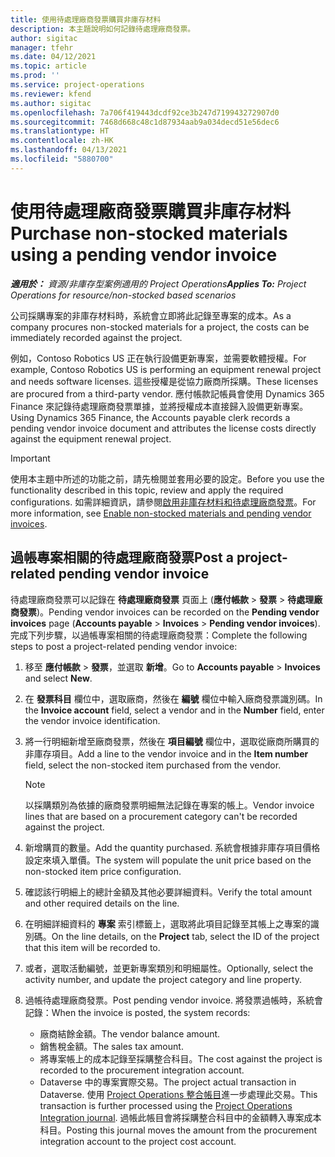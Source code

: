 ```yaml
---
title: 使用待處理廠商發票購買非庫存材料
description: 本主題說明如何記錄待處理廠商發票。
author: sigitac
manager: tfehr
ms.date: 04/12/2021
ms.topic: article
ms.prod: ''
ms.service: project-operations
ms.reviewer: kfend
ms.author: sigitac
ms.openlocfilehash: 7a706f419443dcdf92ce3b247d719943272907d0
ms.sourcegitcommit: 7468d668c48c1d87934aab9a034decd51e56dec6
ms.translationtype: HT
ms.contentlocale: zh-HK
ms.lasthandoff: 04/13/2021
ms.locfileid: "5880700"
---
```

# <a name="purchase-non-stocked-materials-using-a-pending-vendor-invoice"></a><span data-ttu-id="0bb98-103">使用待處理廠商發票購買非庫存材料</span><span class="sxs-lookup"><span data-stu-id="0bb98-103">Purchase non-stocked materials using a pending vendor invoice</span></span>

<span data-ttu-id="0bb98-104">_**適用於：** 資源/非庫存型案例適用的 Project Operations_</span><span class="sxs-lookup"><span data-stu-id="0bb98-104">_**Applies To:** Project Operations for resource/non-stocked based scenarios_</span></span>

<span data-ttu-id="0bb98-105">公司採購專案的非庫存材料時，系統會立即將此記錄至專案的成本。</span><span class="sxs-lookup"><span data-stu-id="0bb98-105">As a company procures non-stocked materials for a project, the costs can be immediately recorded against the project.</span></span> 

<span data-ttu-id="0bb98-106">例如，Contoso Robotics US 正在執行設備更新專案，並需要軟體授權。</span><span class="sxs-lookup"><span data-stu-id="0bb98-106">For example, Contoso Robotics US is performing an equipment renewal project and needs software licenses.</span></span> <span data-ttu-id="0bb98-107">這些授權是從協力廠商所採購。</span><span class="sxs-lookup"><span data-stu-id="0bb98-107">These licenses are procured from a third-party vendor.</span></span>  <span data-ttu-id="0bb98-108">應付帳款記帳員會使用 Dynamics 365 Finance 來記錄待處理廠商發票單據，並將授權成本直接歸入設備更新專案。</span><span class="sxs-lookup"><span data-stu-id="0bb98-108">Using Dynamics 365 Finance, the Accounts payable clerk records a pending vendor invoice document and attributes the license costs directly against the equipment renewal project.</span></span> 

> [!IMPORTANT]
> <span data-ttu-id="0bb98-109">使用本主題中所述的功能之前，請先檢閱並套用必要的設定。</span><span class="sxs-lookup"><span data-stu-id="0bb98-109">Before you use the functionality described in this topic, review and apply the required configurations.</span></span> <span data-ttu-id="0bb98-110">如需詳細資訊，請參閱[啟用非庫存材料和待處理廠商發票](configure-materials-nonstocked.md)。</span><span class="sxs-lookup"><span data-stu-id="0bb98-110">For more information, see [Enable non-stocked materials and pending vendor invoices](configure-materials-nonstocked.md).</span></span> 

## <a name="post-a-project-related-pending-vendor-invoice"></a><span data-ttu-id="0bb98-111">過帳專案相關的待處理廠商發票</span><span class="sxs-lookup"><span data-stu-id="0bb98-111">Post a project-related pending vendor invoice</span></span> 

<span data-ttu-id="0bb98-112">待處理廠商發票可以記錄在 **待處理廠商發票** 頁面上 (**應付帳款** > **發票** > **待處理廠商發票**)。</span><span class="sxs-lookup"><span data-stu-id="0bb98-112">Pending vendor invoices can be recorded on the **Pending vendor invoices** page (**Accounts payable** > **Invoices** > **Pending vendor invoices**).</span></span> <span data-ttu-id="0bb98-113">完成下列步驟，以過帳專案相關的待處理廠商發票：</span><span class="sxs-lookup"><span data-stu-id="0bb98-113">Complete the following steps to post a project-related pending vendor invoice:</span></span>

1. <span data-ttu-id="0bb98-114">移至 **應付帳款** > **發票**，並選取 **新增**。</span><span class="sxs-lookup"><span data-stu-id="0bb98-114">Go to **Accounts payable** > **Invoices** and select **New**.</span></span> 
2. <span data-ttu-id="0bb98-115">在 **發票科目** 欄位中，選取廠商，然後在 **編號** 欄位中輸入廠商發票識別碼。</span><span class="sxs-lookup"><span data-stu-id="0bb98-115">In the **Invoice account** field, select a vendor and in the **Number** field, enter the vendor invoice identification.</span></span>
3. <span data-ttu-id="0bb98-116">將一行明細新增至廠商發票，然後在 **項目編號** 欄位中，選取從廠商所購買的非庫存項目。</span><span class="sxs-lookup"><span data-stu-id="0bb98-116">Add a line to the vendor invoice and in the **Item number** field, select the non-stocked item purchased from the vendor.</span></span> 

    > [!NOTE]
    > <span data-ttu-id="0bb98-117">以採購類別為依據的廠商發票明細無法記錄在專案的帳上。</span><span class="sxs-lookup"><span data-stu-id="0bb98-117">Vendor invoice lines that are based on a procurement category can't be recorded against the project.</span></span> 
    
5. <span data-ttu-id="0bb98-118">新增購買的數量。</span><span class="sxs-lookup"><span data-stu-id="0bb98-118">Add the quantity purchased.</span></span> <span data-ttu-id="0bb98-119">系統會根據非庫存項目價格設定來填入單價。</span><span class="sxs-lookup"><span data-stu-id="0bb98-119">The system will populate the unit price based on the non-stocked item price configuration.</span></span> 
6. <span data-ttu-id="0bb98-120">確認該行明細上的總計金額及其他必要詳細資料。</span><span class="sxs-lookup"><span data-stu-id="0bb98-120">Verify the total amount and other required details on the line.</span></span>
7. <span data-ttu-id="0bb98-121">在明細詳細資料的 **專案** 索引標籤上，選取將此項目記錄至其帳上之專案的識別碼。</span><span class="sxs-lookup"><span data-stu-id="0bb98-121">On the line details, on the **Project** tab, select the ID of the project that this item will be recorded to.</span></span>
8. <span data-ttu-id="0bb98-122">或者，選取活動編號，並更新專案類別和明細屬性。</span><span class="sxs-lookup"><span data-stu-id="0bb98-122">Optionally, select the activity number, and update the project category and line property.</span></span>
9. <span data-ttu-id="0bb98-123">過帳待處理廠商發票。</span><span class="sxs-lookup"><span data-stu-id="0bb98-123">Post pending vendor invoice.</span></span> <span data-ttu-id="0bb98-124">將發票過帳時，系統會記錄：</span><span class="sxs-lookup"><span data-stu-id="0bb98-124">When the invoice is posted, the system records:</span></span>
    
    - <span data-ttu-id="0bb98-125">廠商結餘金額。</span><span class="sxs-lookup"><span data-stu-id="0bb98-125">The vendor balance amount.</span></span>
    - <span data-ttu-id="0bb98-126">銷售稅金額。</span><span class="sxs-lookup"><span data-stu-id="0bb98-126">The sales tax amount.</span></span>
    - <span data-ttu-id="0bb98-127">將專案帳上的成本記錄至採購整合科目。</span><span class="sxs-lookup"><span data-stu-id="0bb98-127">The cost against the project is recorded to the procurement integration account.</span></span>
    - <span data-ttu-id="0bb98-128">Dataverse 中的專案實際交易。</span><span class="sxs-lookup"><span data-stu-id="0bb98-128">The project actual transaction in Dataverse.</span></span> <span data-ttu-id="0bb98-129">使用 [Project Operations 整合帳目](../project-accounting/project-operations-integration-journal.md)進一步處理此交易。</span><span class="sxs-lookup"><span data-stu-id="0bb98-129">This transaction is further processed using the [Project Operations Integration journal](../project-accounting/project-operations-integration-journal.md).</span></span> <span data-ttu-id="0bb98-130">過帳此帳目會將採購整合科目中的金額轉入專案成本科目。</span><span class="sxs-lookup"><span data-stu-id="0bb98-130">Posting this journal moves the amount from the procurement integration account to the project cost account.</span></span>
